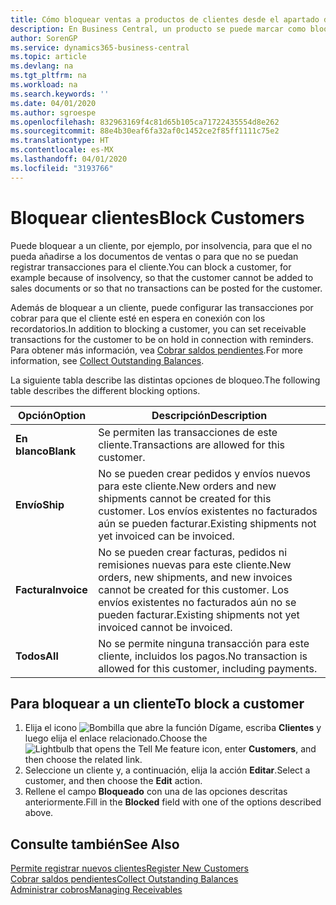 ```yaml
---
title: Cómo bloquear ventas a productos de clientes desde el apartado de Ventas o Compras
description: En Business Central, un producto se puede marcar como bloqueado para ventas, bloqueado para compras o bloqueado para todos los propósitos.
author: SorenGP
ms.service: dynamics365-business-central
ms.topic: article
ms.devlang: na
ms.tgt_pltfrm: na
ms.workload: na
ms.search.keywords: ''
ms.date: 04/01/2020
ms.author: sgroespe
ms.openlocfilehash: 832963169f4c81d65b105ca71722435554d8e262
ms.sourcegitcommit: 88e4b30eaf6fa32af0c1452ce2f85ff1111c75e2
ms.translationtype: HT
ms.contentlocale: es-MX
ms.lasthandoff: 04/01/2020
ms.locfileid: "3193766"
---
```

# <a name="block-customers"></a><span data-ttu-id="5b85a-103">Bloquear clientes</span><span class="sxs-lookup"><span data-stu-id="5b85a-103">Block Customers</span></span>
<span data-ttu-id="5b85a-104">Puede bloquear a un cliente, por ejemplo, por insolvencia, para que el no pueda añadirse a los documentos de ventas o para que no se puedan registrar transacciones para el cliente.</span><span class="sxs-lookup"><span data-stu-id="5b85a-104">You can block a customer, for example because of insolvency, so that the customer cannot be added to sales documents or so that no transactions can be posted for the customer.</span></span>

<span data-ttu-id="5b85a-105">Además de bloquear a un cliente, puede configurar las transacciones por cobrar para que el cliente esté en espera en conexión con los recordatorios.</span><span class="sxs-lookup"><span data-stu-id="5b85a-105">In addition to blocking a customer, you can set receivable transactions for the customer to be on hold in connection with reminders.</span></span> <span data-ttu-id="5b85a-106">Para obtener más información, vea [Cobrar saldos pendientes](receivables-collect-outstanding-balances.md).</span><span class="sxs-lookup"><span data-stu-id="5b85a-106">For more information, see [Collect Outstanding Balances](receivables-collect-outstanding-balances.md).</span></span>   

<span data-ttu-id="5b85a-107">La siguiente tabla describe las distintas opciones de bloqueo.</span><span class="sxs-lookup"><span data-stu-id="5b85a-107">The following table describes the different blocking options.</span></span>  

|<span data-ttu-id="5b85a-108">Opción</span><span class="sxs-lookup"><span data-stu-id="5b85a-108">Option</span></span>|<span data-ttu-id="5b85a-109">Descripción</span><span class="sxs-lookup"><span data-stu-id="5b85a-109">Description</span></span>|  
|--------------------|------------|  
|<span data-ttu-id="5b85a-110">**En blanco**</span><span class="sxs-lookup"><span data-stu-id="5b85a-110">**Blank**</span></span>|<span data-ttu-id="5b85a-111">Se permiten las transacciones de este cliente.</span><span class="sxs-lookup"><span data-stu-id="5b85a-111">Transactions are allowed for this customer.</span></span>|
|<span data-ttu-id="5b85a-112">**Envío**</span><span class="sxs-lookup"><span data-stu-id="5b85a-112">**Ship**</span></span>|<span data-ttu-id="5b85a-113">No se pueden crear pedidos y envíos nuevos para este cliente.</span><span class="sxs-lookup"><span data-stu-id="5b85a-113">New orders and new shipments cannot be created for this customer.</span></span> <span data-ttu-id="5b85a-114">Los envíos existentes no facturados aún se pueden facturar.</span><span class="sxs-lookup"><span data-stu-id="5b85a-114">Existing shipments not yet invoiced can be invoiced.</span></span>|  
|<span data-ttu-id="5b85a-115">**Factura**</span><span class="sxs-lookup"><span data-stu-id="5b85a-115">**Invoice**</span></span>|<span data-ttu-id="5b85a-116">No se pueden crear facturas, pedidos ni remisiones nuevas para este cliente.</span><span class="sxs-lookup"><span data-stu-id="5b85a-116">New orders, new shipments, and new invoices cannot be created for this customer.</span></span> <span data-ttu-id="5b85a-117">Los envíos existentes no facturados aún no se pueden facturar.</span><span class="sxs-lookup"><span data-stu-id="5b85a-117">Existing shipments not yet invoiced cannot be invoiced.</span></span>|  
|<span data-ttu-id="5b85a-118">**Todos**</span><span class="sxs-lookup"><span data-stu-id="5b85a-118">**All**</span></span>|<span data-ttu-id="5b85a-119">No se permite ninguna transacción para este cliente, incluidos los pagos.</span><span class="sxs-lookup"><span data-stu-id="5b85a-119">No transaction is allowed for this customer, including payments.</span></span>|  

## <a name="to-block-a-customer"></a><span data-ttu-id="5b85a-120">Para bloquear a un cliente</span><span class="sxs-lookup"><span data-stu-id="5b85a-120">To block a customer</span></span>  
1. <span data-ttu-id="5b85a-121">Elija el icono ![Bombilla que abre la función Dígame](media/ui-search/search_small.png "Dígame qué desea hacer"), escriba **Clientes** y luego elija el enlace relacionado.</span><span class="sxs-lookup"><span data-stu-id="5b85a-121">Choose the ![Lightbulb that opens the Tell Me feature](media/ui-search/search_small.png "Tell me what you want to do") icon, enter **Customers**, and then choose the related link.</span></span>
2. <span data-ttu-id="5b85a-122">Seleccione un cliente y, a continuación, elija la acción **Editar**.</span><span class="sxs-lookup"><span data-stu-id="5b85a-122">Select a customer, and then choose the **Edit** action.</span></span>
3. <span data-ttu-id="5b85a-123">Rellene el campo **Bloqueado** con una de las opciones descritas anteriormente.</span><span class="sxs-lookup"><span data-stu-id="5b85a-123">Fill in the **Blocked** field with one of the options described above.</span></span>

## <a name="see-also"></a><span data-ttu-id="5b85a-124">Consulte también</span><span class="sxs-lookup"><span data-stu-id="5b85a-124">See Also</span></span>  
[<span data-ttu-id="5b85a-125">Permite registrar nuevos clientes</span><span class="sxs-lookup"><span data-stu-id="5b85a-125">Register New Customers</span></span>](sales-how-register-new-customers.md)  
[<span data-ttu-id="5b85a-126">Cobrar saldos pendientes</span><span class="sxs-lookup"><span data-stu-id="5b85a-126">Collect Outstanding Balances</span></span>](receivables-collect-outstanding-balances.md)  
[<span data-ttu-id="5b85a-127">Administrar cobros</span><span class="sxs-lookup"><span data-stu-id="5b85a-127">Managing Receivables</span></span>](receivables-manage-receivables.md)  

